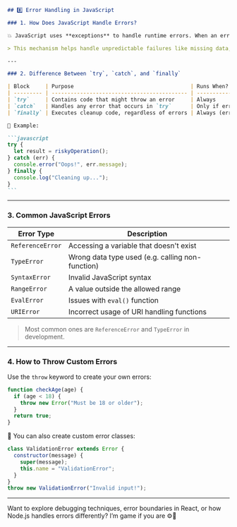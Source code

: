 ````markdown
## 8️⃣ Error Handling in JavaScript

### 1. How Does JavaScript Handle Errors?

💥 JavaScript uses **exceptions** to handle runtime errors. When an error occurs, it "throws" an exception which can be "caught" using `try...catch`. If uncaught, the error halts script execution and may log a stack trace in the console.

> This mechanism helps handle unpredictable failures like missing data, failed network requests, or incorrect inputs.

---

### 2. Difference Between `try`, `catch`, and `finally`

| Block     | Purpose                                     | Runs When?                       |
| --------- | ------------------------------------------- | -------------------------------- |
| `try`     | Contains code that might throw an error     | Always                           |
| `catch`   | Handles any error that occurs in `try`      | Only if error is thrown in `try` |
| `finally` | Executes cleanup code, regardless of errors | Always (error or no error)       |

📌 Example:

```javascript
try {
  let result = riskyOperation();
} catch (err) {
  console.error("Oops!", err.message);
} finally {
  console.log("Cleaning up...");
}
```
````

---

### 3. Common JavaScript Errors

| Error Type       | Description                                      |
| ---------------- | ------------------------------------------------ |
| `ReferenceError` | Accessing a variable that doesn't exist          |
| `TypeError`      | Wrong data type used (e.g. calling non-function) |
| `SyntaxError`    | Invalid JavaScript syntax                        |
| `RangeError`     | A value outside the allowed range                |
| `EvalError`      | Issues with `eval()` function                    |
| `URIError`       | Incorrect usage of URI handling functions        |

> Most common ones are `ReferenceError` and `TypeError` in development.

---

### 4. How to Throw Custom Errors

Use the `throw` keyword to create your own errors:

```javascript
function checkAge(age) {
  if (age < 18) {
    throw new Error("Must be 18 or older");
  }
  return true;
}
```

🎯 You can also create custom error classes:

```javascript
class ValidationError extends Error {
  constructor(message) {
    super(message);
    this.name = "ValidationError";
  }
}
throw new ValidationError("Invalid input!");
```

---

Want to explore debugging techniques, error boundaries in React, or how Node.js handles errors differently? I’m game if you are ⚙️🐛

```

```
